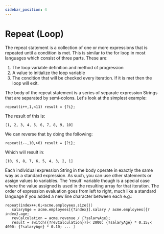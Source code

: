 ```yaml
---
sidebar_position: 4
---
```


# Repeat (Loop)
The repeat statement is a collection of one or more expressions that is repeated until a condition is met. This is
similar to the for loop in most languages which consist of three parts. These are:

1) The loop variable definition and method of progression
2) A value to initialize the loop variable
3) The condition that will be checked every iteration. If it is met then the loop will exit.

The body of the repeat statement is a series of separate expression Strings that are separated by semi-colons. Let's look
at the simplest example:
```
repeat(i++,1,<11) result = {?i};
```
The result of this is:
```
[1, 2, 3, 4, 5, 6, 7, 8, 9, 10]
```
We can reverse that by doing the following:
```
repeat(i--,10,>0) result = {?i};
```
Which will result in:
```
[10, 9, 8, 7, 6, 5, 4, 3, 2, 1]
```
Each individual expression String in the body operate in exactly the same way as a standard expression. As such, you 
can use other statements or assign values to variables. The 'result' variable though is a special case where the value 
assigned is used in the resulting array for that iteration. The order of expression evaluation goes from left to right, 
much like a standard language if you added a new line character between each e.g.:
```
repeat(index++;0;<acme.employees.size())
   salaryAge = acme.employees[{?index}].salary / acme.employees[{?index}.age; 
   revCalculation = acme.revenue / {?salaryAge}; 
   result = switch({?revCalculation})[< 2000: {?salaryAge} * 0.15;< 4000: {?salaryAge} * 0.10; ... ]
```